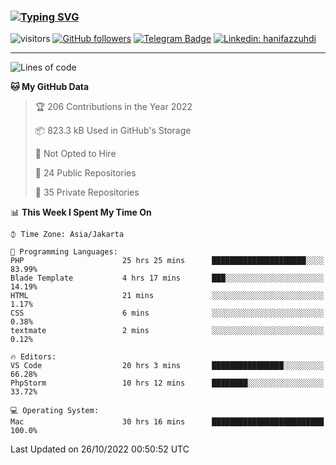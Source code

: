 ### [![Typing SVG](https://readme-typing-svg.herokuapp.com?font=lato&size=22&lines=Hi+There+👋)](https://git.io/typing-svg) 

![visitors](https://visitor-badge.glitch.me/badge?page_id=hanifazzuhdi.hanifazzuhdi)
[![GitHub followers](https://img.shields.io/github/followers/hanifazzuhdi?label=Follow&style=social)](https://github.com/hanifazzuhdi/?tab=follow) 
[![Telegram Badge](https://img.shields.io/badge/-hanif0198-blue?style=social&logo=telegram&link=https://www.t.me/hanif0198/)](https://www.t.me/hanif0198/) 
[![Linkedin: hanifazzuhdi](https://img.shields.io/badge/-hanifazzuhdi-blue?style=flat-square&logo=Linkedin&logoColor=white&link=https://www.linkedin.com/in/hanif-az-zuhdi-69688019b/)](https://www.linkedin.com/in/hanif-az-zuhdi-69688019b/) 

<hr/>

<!--START_SECTION:waka-->
![Lines of code](https://img.shields.io/badge/From%20Hello%20World%20I%27ve%20Written-6%20Million%20lines%20of%20code-blue)

**🐱 My GitHub Data** 

> 🏆 206 Contributions in the Year 2022
 > 
> 📦 823.3 kB Used in GitHub's Storage 
 > 
> 🚫 Not Opted to Hire
 > 
> 📜 24 Public Repositories 
 > 
> 🔑 35 Private Repositories  
 > 
📊 **This Week I Spent My Time On** 

```text
⌚︎ Time Zone: Asia/Jakarta

💬 Programming Languages: 
PHP                      25 hrs 25 mins      █████████████████████░░░░   83.99% 
Blade Template           4 hrs 17 mins       ███░░░░░░░░░░░░░░░░░░░░░░   14.19% 
HTML                     21 mins             ░░░░░░░░░░░░░░░░░░░░░░░░░   1.17% 
CSS                      6 mins              ░░░░░░░░░░░░░░░░░░░░░░░░░   0.38% 
textmate                 2 mins              ░░░░░░░░░░░░░░░░░░░░░░░░░   0.12%

🔥 Editors: 
VS Code                  20 hrs 3 mins       ████████████████░░░░░░░░░   66.28% 
PhpStorm                 10 hrs 12 mins      ████████░░░░░░░░░░░░░░░░░   33.72%

💻 Operating System: 
Mac                      30 hrs 16 mins      █████████████████████████   100.0%

```


 Last Updated on 26/10/2022 00:50:52 UTC
<!--END_SECTION:waka-->
